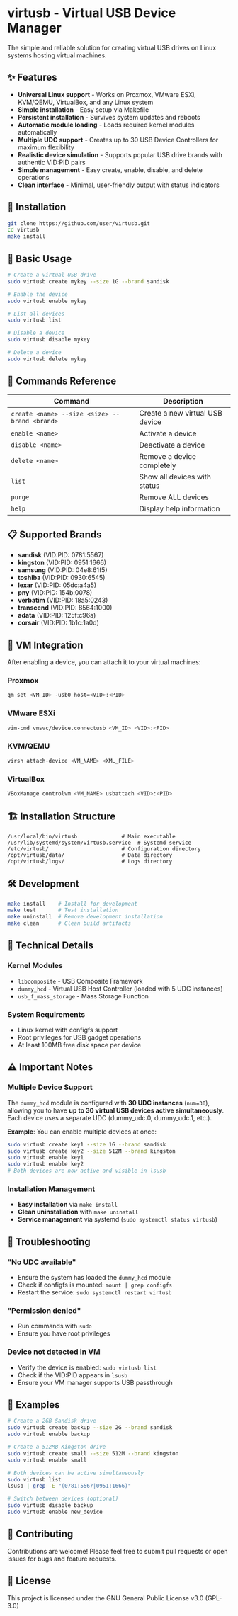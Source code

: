 # virtusb - Virtual USB Device Manager

The simple and reliable solution for creating virtual USB drives on Linux systems hosting virtual machines.

## ✨ Features

- **Universal Linux support** - Works on Proxmox, VMware ESXi, KVM/QEMU, VirtualBox, and any Linux system
- **Simple installation** - Easy setup via Makefile
- **Persistent installation** - Survives system updates and reboots
- **Automatic module loading** - Loads required kernel modules automatically
- **Multiple UDC support** - Creates up to 30 USB Device Controllers for maximum flexibility
- **Realistic device simulation** - Supports popular USB drive brands with authentic VID:PID pairs
- **Simple management** - Easy create, enable, disable, and delete operations
- **Clean interface** - Minimal, user-friendly output with status indicators

## 🚀 Installation

```bash
git clone https://github.com/user/virtusb.git
cd virtusb
make install
```

## 📖 Basic Usage

```bash
# Create a virtual USB drive
sudo virtusb create mykey --size 1G --brand sandisk

# Enable the device
sudo virtusb enable mykey

# List all devices
sudo virtusb list

# Disable a device
sudo virtusb disable mykey

# Delete a device
sudo virtusb delete mykey
```

## 🔧 Commands Reference

| Command | Description |
|---------|-------------|
| `create <name> --size <size> --brand <brand>` | Create a new virtual USB device |
| `enable <name>` | Activate a device |
| `disable <name>` | Deactivate a device |
| `delete <name>` | Remove a device completely |
| `list` | Show all devices with status |
| `purge` | Remove ALL devices |
| `help` | Display help information |

## 📋 Supported Brands

- **sandisk** (VID:PID: 0781:5567)
- **kingston** (VID:PID: 0951:1666)
- **samsung** (VID:PID: 04e8:61f5)
- **toshiba** (VID:PID: 0930:6545)
- **lexar** (VID:PID: 05dc:a4a5)
- **pny** (VID:PID: 154b:0078)
- **verbatim** (VID:PID: 18a5:0243)
- **transcend** (VID:PID: 8564:1000)
- **adata** (VID:PID: 125f:c96a)
- **corsair** (VID:PID: 1b1c:1a0d)

## 🔗 VM Integration

After enabling a device, you can attach it to your virtual machines:

### Proxmox
```bash
qm set <VM_ID> -usb0 host=<VID>:<PID>
```

### VMware ESXi
```bash
vim-cmd vmsvc/device.connectusb <VM_ID> <VID>:<PID>
```

### KVM/QEMU
```bash
virsh attach-device <VM_NAME> <XML_FILE>
```

### VirtualBox
```bash
VBoxManage controlvm <VM_NAME> usbattach <VID>:<PID>
```

## 🏗️ Installation Structure

```
/usr/local/bin/virtusb              # Main executable
/usr/lib/systemd/system/virtusb.service  # Systemd service
/etc/virtusb/                       # Configuration directory
/opt/virtusb/data/                  # Data directory
/opt/virtusb/logs/                  # Logs directory
```

## 🛠️ Development

```bash
make install    # Install for development
make test       # Test installation
make uninstall  # Remove development installation
make clean      # Clean build artifacts
```

## 🔧 Technical Details

### Kernel Modules
- `libcomposite` - USB Composite Framework
- `dummy_hcd` - Virtual USB Host Controller (loaded with 5 UDC instances)
- `usb_f_mass_storage` - Mass Storage Function

### System Requirements
- Linux kernel with configfs support
- Root privileges for USB gadget operations
- At least 100MB free disk space per device

## ⚠️ Important Notes

### Multiple Device Support
The `dummy_hcd` module is configured with **30 UDC instances** (`num=30`), allowing you to have **up to 30 virtual USB devices active simultaneously**. Each device uses a separate UDC (dummy_udc.0, dummy_udc.1, etc.).

**Example**: You can enable multiple devices at once:
```bash
sudo virtusb create key1 --size 1G --brand sandisk
sudo virtusb create key2 --size 512M --brand kingston
sudo virtusb enable key1
sudo virtusb enable key2
# Both devices are now active and visible in lsusb
```

### Installation Management
- **Easy installation** via `make install`
- **Clean uninstallation** with `make uninstall`
- **Service management** via systemd (`sudo systemctl status virtusb`)

## 🐛 Troubleshooting

### "No UDC available"
- Ensure the system has loaded the `dummy_hcd` module
- Check if configfs is mounted: `mount | grep configfs`
- Restart the service: `sudo systemctl restart virtusb`

### "Permission denied"
- Run commands with `sudo`
- Ensure you have root privileges

### Device not detected in VM
- Verify the device is enabled: `sudo virtusb list`
- Check if the VID:PID appears in `lsusb`
- Ensure your VM manager supports USB passthrough

## 📝 Examples

```bash
# Create a 2GB Sandisk drive
sudo virtusb create backup --size 2G --brand sandisk
sudo virtusb enable backup

# Create a 512MB Kingston drive
sudo virtusb create small --size 512M --brand kingston
sudo virtusb enable small

# Both devices can be active simultaneously
sudo virtusb list
lsusb | grep -E "(0781:5567|0951:1666)"

# Switch between devices (optional)
sudo virtusb disable backup
sudo virtusb enable new_device
```

## 🤝 Contributing

Contributions are welcome! Please feel free to submit pull requests or open issues for bugs and feature requests.

## 📄 License

This project is licensed under the GNU General Public License v3.0 (GPL-3.0)
